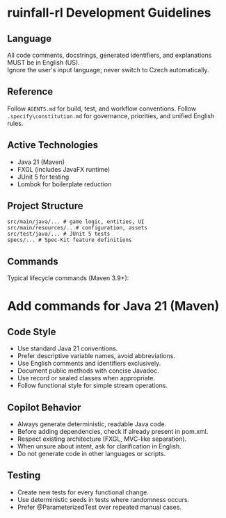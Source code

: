 ﻿# ruinfall-rl Development Guidelines

## Language
All code comments, docstrings, generated identifiers, and explanations MUST be in English (US).  
Ignore the user's input language; never switch to Czech automatically.

## Reference
Follow `AGENTS.md` for build, test, and workflow conventions.
Follow `.specify\constitution.md` for governance, priorities, and unified English rules.


## Active Technologies
- Java 21 (Maven)
- FXGL (includes JavaFX runtime)
- JUnit 5 for testing
- Lombok for boilerplate reduction

## Project Structure
```
src/main/java/... # game logic, entities, UI
src/main/resources/...# configuration, assets
src/test/java/... # JUnit 5 tests
specs/... # Spec-Kit feature definitions
```

## Commands
Typical lifecycle commands (Maven 3.9+):

# Add commands for Java 21 (Maven)

## Code Style
- Use standard Java 21 conventions.
- Prefer descriptive variable names, avoid abbreviations.
- Use English comments and identifiers exclusively.
- Document public methods with concise Javadoc.
- Use record or sealed classes when appropriate.
- Follow functional style for simple stream operations.

## Copilot Behavior
- Always generate deterministic, readable Java code.
- Before adding dependencies, check if already present in pom.xml.
- Respect existing architecture (FXGL, MVC-like separation).
- When unsure about intent, ask for clarification in English.
- Do not generate code in other languages or scripts.

## Testing
- Create new tests for every functional change.
- Use deterministic seeds in tests where randomness occurs.
- Prefer @ParameterizedTest over repeated manual cases.

<!-- MANUAL ADDITIONS START -->
<!-- MANUAL ADDITIONS END -->
